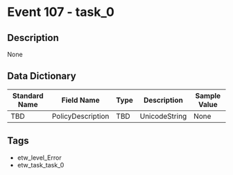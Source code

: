 # Event 107 - task_0

## Description
None

## Data Dictionary
|Standard Name|Field Name|Type|Description|Sample Value|
|---|---|---|---|---|
|TBD|PolicyDescription|TBD|UnicodeString|None|None|

## Tags
* etw_level_Error
* etw_task_task_0
